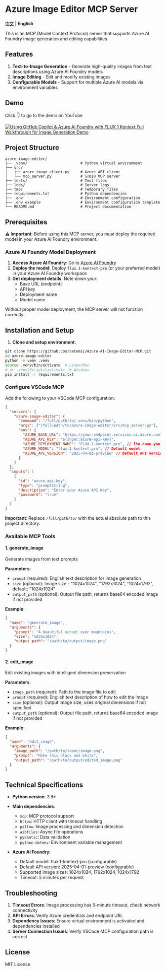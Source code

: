 # Azure Image Editor MCP Server

[中文](./README_CN.md) | **English**

This is an MCP (Model Context Protocol) server that supports Azure AI Foundry image generation and editing capabilities.

## Features

1. **Text-to-Image Generation** - Generate high-quality images from text descriptions using Azure AI Foundry models
2. **Image Editing** - Edit and modify existing images
3. **Configurable Models** - Support for multiple Azure AI models via environment variables

## Demo
Click 👇 to go to the demo on YouTube

[![Using GitHub Copilot & Azure AI Foundry with FLUX 1 Kontext Full Walkthrough for Image Generation Demo](https://img.youtube.com/vi/bnioXb5dd3M/0.jpg)](https://www.youtube.com/watch?v=bnioXb5dd3M)

## Project Structure

```
azure-image-editor/
├── .venv/                        # Python virtual environment
├── src/
│   ├── azure_image_client.py     # Azure API client
│   └── mcp_server.py             # STDIO MCP server
├── tests/                        # Test files
├── logs/                         # Server logs
├── tmp/                          # Temporary files
├── requirements.txt              # Python dependencies
├── .env                          # Environment configuration
├── .env.example                  # Environment configuration template
└── README.md                     # Project documentation
```

## Prerequisites

**⚠️ Important**: Before using this MCP server, you must deploy the required model in your Azure AI Foundry environment.

### Azure AI Foundry Model Deployment

1. **Access Azure AI Foundry**: Go to [Azure AI Foundry](https://ai.azure.com/)
2. **Deploy the model**: Deploy `flux.1-kontext-pro` (or your preferred model) in your Azure AI Foundry workspace
3. **Get deployment details**: Note down your:
   - Base URL (endpoint)
   - API key
   - Deployment name
   - Model name

Without proper model deployment, the MCP server will not function correctly.

## Installation and Setup

1. **Clone and setup environment**:
```bash
git clone https://github.com/satomic/Azure-AI-Image-Editor-MCP.git
cd azure-image-editor
python -m venv .venv
source .venv/bin/activate  # Linux/Mac
# or .venv\Scripts\activate  # Windows
pip install -r requirements.txt
```

### Configure VSCode MCP

Add the following to your VSCode MCP configuration:

```json
{
  "servers": {
    "azure-image-editor": {
      "command": "/full/path/to/.venv/bin/python",
      "args": ["/full/path/to/azure-image-editor/src/mcp_server.py"],
      "env": {
        "AZURE_BASE_URL": "https://your-endpoint.services.ai.azure.com", // deployment endpoint
        "AZURE_API_KEY": "${input:azure-api-key}",
        "AZURE_DEPLOYMENT_NAME": "FLUX.1-Kontext-pro", // The name you gave your deployment
        "AZURE_MODEL": "flux.1-kontext-pro", // Default model
        "AZURE_API_VERSION": "2025-04-01-preview" // Default API version
      }
    }
  },
  "inputs": [
    {
      "id": "azure-api-key",
      "type": "promptString",
      "description": "Enter your Azure API Key",
      "password": "true"
    }
  ]
}
```

**Important**: Replace `/full/path/to/` with the actual absolute path to this project directory.

### Available MCP Tools

#### 1. generate_image
Generate images from text prompts

**Parameters**:
- `prompt` (required): English text description for image generation
- `size` (optional): Image size - "1024x1024", "1792x1024", "1024x1792", default: "1024x1024"
- `output_path` (optional): Output file path, returns base64 encoded image if not provided

**Example**:
```json
{
  "name": "generate_image",
  "arguments": {
    "prompt": "A beautiful sunset over mountains",
    "size": "1024x1024",
    "output_path": "/path/to/output/image.png"
  }
}
```

#### 2. edit_image
Edit existing images with intelligent dimension preservation

**Parameters**:
- `image_path` (required): Path to the image file to edit
- `prompt` (required): English text description of how to edit the image
- `size` (optional): Output image size, uses original dimensions if not specified
- `output_path` (optional): Output file path, returns base64 encoded image if not provided

**Example**:
```json
{
  "name": "edit_image",
  "arguments": {
    "image_path": "/path/to/input/image.png",
    "prompt": "Make this black and white",
    "output_path": "/path/to/output/edited_image.png"
  }
}
```

## Technical Specifications

- **Python version**: 3.8+
- **Main dependencies**:
  - `mcp`: MCP protocol support
  - `httpx`: HTTP client with timeout handling
  - `pillow`: Image processing and dimension detection
  - `aiofiles`: Async file operations
  - `pydantic`: Data validation
  - `python-dotenv`: Environment variable management

- **Azure AI Foundry**:
  - Default model: flux.1-kontext-pro (configurable)
  - Default API version: 2025-04-01-preview (configurable)
  - Supported image sizes: 1024x1024, 1792x1024, 1024x1792
  - Timeout: 5 minutes per request

## Troubleshooting

1. **Timeout Errors**: Image processing has 5-minute timeout, check network connectivity  
2. **API Errors**: Verify Azure credentials and endpoint URL
3. **Dependency Issues**: Ensure virtual environment is activated and dependencies installed
4. **Server Connection Issues**: Verify VSCode MCP configuration path is correct

## License
MIT License